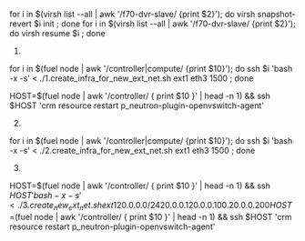 for i in $(virsh list --all | awk '/f70-dvr-slave/ {print $2}'); do virsh snapshot-revert $i init ; done
for i in $(virsh list --all | awk '/f70-dvr-slave/ {print $2}'); do virsh resume $i  ; done

1.
for i in $(fuel node  | awk '/controller|compute/ {print $10}'); do ssh $i 'bash -x -s' < ./1.create_infra_for_new_ext_net.sh ext1 eth3 1500 ; done

HOST=$(fuel node | awk '/controller/ { print $10 }' | head -n 1) && ssh $HOST 'crm resource restart p_neutron-plugin-openvswitch-agent'

2.
for i in $(fuel node  | awk '/controller|compute/ {print $10}'); do ssh $i 'bash -x -s' < ./2.create_infra_for_new_ext_net.sh ext1 eth3 1500 ; done

3. 
HOST=$(fuel node | awk '/controller/ { print $10 }' | head -n 1) && ssh $HOST 'bash -x -s' < ./3.create_new_ext_net.sh ext1 20.0.0.0/24 20.0.0.1 20.0.0.100. 20.0.0.200
HOST=$(fuel node | awk '/controller/ { print $10 }' | head -n 1) && ssh $HOST 'crm resource restart p_neutron-plugin-openvswitch-agent'
